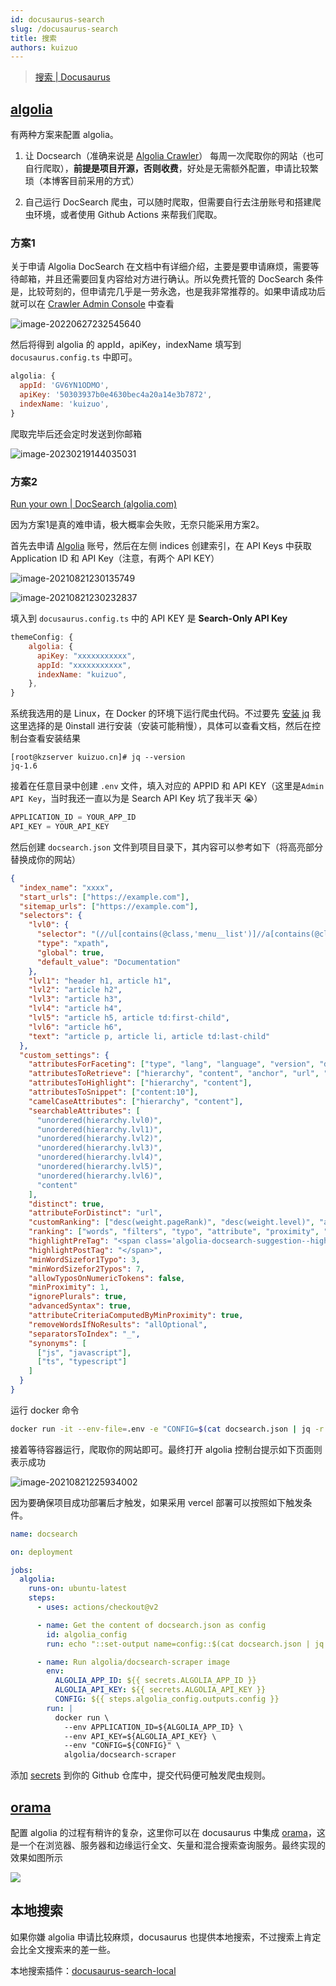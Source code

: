 ```yaml
---
id: docusaurus-search
slug: /docusaurus-search
title: 搜索
authors: kuizuo
---
```


> [搜索 | Docusaurus](https://docusaurus.io/zh-CN/docs/search)

## [algolia](https://www.algolia.com/)

有两种方案来配置 algolia。

1. 让 Docsearch（准确来说是 [Algolia Crawler](https://crawler.algolia.com/)） 每周一次爬取你的网站（也可自行爬取），**前提是项目开源，否则收费**，好处是无需额外配置，申请比较繁琐（本博客目前采用的方式）

2. 自己运行 DocSearch 爬虫，可以随时爬取，但需要自行去注册账号和搭建爬虫环境，或者使用 Github Actions 来帮我们爬取。

### 方案1

关于申请 Algolia DocSearch 在文档中有详细介绍，主要是要申请麻烦，需要等待邮箱，并且还需要回复内容给对方进行确认。所以免费托管的 DocSearch 条件是，比较苛刻的，但申请完几乎是一劳永逸，也是我非常推荐的。如果申请成功后就可以在 [Crawler Admin Console](https://crawler.algolia.com/admin/crawlers) 中查看

![image-20220627232545640](https://img.kuizuo.cn/20220627232545640.png)

然后将得到 algolia 的 appId，apiKey，indexName 填写到 `docusaurus.config.ts` 中即可。

```javascript title='docusaurus.config.ts'
algolia: {
  appId: 'GV6YN1ODMO',
  apiKey: '50303937b0e4630bec4a20a14e3b7872',
  indexName: 'kuizuo',
}
```

爬取完毕后还会定时发送到你邮箱

![image-20230219144035031](https://img.kuizuo.cn/20230219144035031.png)

### 方案2

[Run your own | DocSearch (algolia.com)](https://docsearch.algolia.com/docs/run-your-own)

因为方案1是真的难申请，极大概率会失败，无奈只能采用方案2。

首先去申请 [Algolia](https://www.algolia.com/) 账号，然后在左侧 indices 创建索引，在 API Keys 中获取 Application ID 和 API Key（注意，有两个 API KEY）

![image-20210821230135749](https://img.kuizuo.cn/20210821230135749.png)

![image-20210821230232837](https://img.kuizuo.cn/20210821230232837.png)

填入到 `docusaurus.config.ts` 中的 API KEY 是 **Search-Only API Key**

```js
themeConfig: {
    algolia: {
      apiKey: "xxxxxxxxxxx",
      appId: "xxxxxxxxxxx",
      indexName: "kuizuo",
    },
}
```

系统我选用的是 Linux，在 Docker 的环境下运行爬虫代码。不过要先 [安装 jq](https://github.com/stedolan/jq/wiki/Installation#zero-install) 我这里选择的是 0install 进行安装（安装可能稍慢），具体可以查看文档，然后在控制台查看安装结果

```
[root@kzserver kuizuo.cn]# jq --version
jq-1.6
```

接着在任意目录中创建 `.env` 文件，填入对应的 APPID 和 API KEY（这里是`Admin API Key`，当时我还一直以为是 Search API Key 坑了我半天 😭）

```js
APPLICATION_ID = YOUR_APP_ID
API_KEY = YOUR_API_KEY
```

然后创建 `docsearch.json` 文件到项目目录下，其内容可以参考如下（将高亮部分替换成你的网站）

```json title='docsearch.json' {2-4}
{
  "index_name": "xxxx",
  "start_urls": ["https://example.com"],
  "sitemap_urls": ["https://example.com"],
  "selectors": {
    "lvl0": {
      "selector": "(//ul[contains(@class,'menu__list')]//a[contains(@class, 'menu__link menu__link--sublist menu__link--active')]/text() | //nav[contains(@class, 'navbar')]//a[contains(@class, 'navbar__link--active')]/text())[last()]",
      "type": "xpath",
      "global": true,
      "default_value": "Documentation"
    },
    "lvl1": "header h1, article h1",
    "lvl2": "article h2",
    "lvl3": "article h3",
    "lvl4": "article h4",
    "lvl5": "article h5, article td:first-child",
    "lvl6": "article h6",
    "text": "article p, article li, article td:last-child"
  },
  "custom_settings": {
    "attributesForFaceting": ["type", "lang", "language", "version", "docusaurus_tag"],
    "attributesToRetrieve": ["hierarchy", "content", "anchor", "url", "url_without_anchor", "type"],
    "attributesToHighlight": ["hierarchy", "content"],
    "attributesToSnippet": ["content:10"],
    "camelCaseAttributes": ["hierarchy", "content"],
    "searchableAttributes": [
      "unordered(hierarchy.lvl0)",
      "unordered(hierarchy.lvl1)",
      "unordered(hierarchy.lvl2)",
      "unordered(hierarchy.lvl3)",
      "unordered(hierarchy.lvl4)",
      "unordered(hierarchy.lvl5)",
      "unordered(hierarchy.lvl6)",
      "content"
    ],
    "distinct": true,
    "attributeForDistinct": "url",
    "customRanking": ["desc(weight.pageRank)", "desc(weight.level)", "asc(weight.position)"],
    "ranking": ["words", "filters", "typo", "attribute", "proximity", "exact", "custom"],
    "highlightPreTag": "<span class='algolia-docsearch-suggestion--highlight'>",
    "highlightPostTag": "</span>",
    "minWordSizefor1Typo": 3,
    "minWordSizefor2Typos": 7,
    "allowTyposOnNumericTokens": false,
    "minProximity": 1,
    "ignorePlurals": true,
    "advancedSyntax": true,
    "attributeCriteriaComputedByMinProximity": true,
    "removeWordsIfNoResults": "allOptional",
    "separatorsToIndex": "_",
    "synonyms": [
      ["js", "javascript"],
      ["ts", "typescript"]
    ]
  }
}
```

运行 docker 命令

```bash
docker run -it --env-file=.env -e "CONFIG=$(cat docsearch.json | jq -r tostring)" algolia/docsearch-scraper
```

接着等待容器运行，爬取你的网站即可。最终打开 algolia 控制台提示如下页面则表示成功

![image-20210821225934002](https://img.kuizuo.cn/20210821225934002.png)

因为要确保项目成功部署后才触发，如果采用 vercel 部署可以按照如下触发条件。

```yaml title='.github/workflows/docsearch.yml'
name: docsearch

on: deployment

jobs:
  algolia:
    runs-on: ubuntu-latest
    steps:
      - uses: actions/checkout@v2

      - name: Get the content of docsearch.json as config
        id: algolia_config
        run: echo "::set-output name=config::$(cat docsearch.json | jq -r tostring)"

      - name: Run algolia/docsearch-scraper image
        env:
          ALGOLIA_APP_ID: ${{ secrets.ALGOLIA_APP_ID }}
          ALGOLIA_API_KEY: ${{ secrets.ALGOLIA_API_KEY }}
          CONFIG: ${{ steps.algolia_config.outputs.config }}
        run: |
          docker run \
            --env APPLICATION_ID=${ALGOLIA_APP_ID} \
            --env API_KEY=${ALGOLIA_API_KEY} \
            --env "CONFIG=${CONFIG}" \
            algolia/docsearch-scraper
```

添加 [secrets](https://docs.github.com/en/actions/security-guides/encrypted-secrets#creating-encrypted-secrets-for-a-repository) 到你的 Github 仓库中，提交代码便可触发爬虫规则。

## [orama](https://docs.oramasearch.com/open-source/plugins/plugin-docusaurus)

配置 algolia 的过程有稍许的复杂，这里你可以在 docusaurus 中集成 [orama](https://docs.oramasearch.com/open-source/plugins/plugin-docusaurus)，这是一个在浏览器、服务器和边缘运行全文、矢量和混合搜索查询服务。最终实现的效果如图所示

![](https://img.kuizuo.cn/2024/0118082834-202401180828818.png)

## 本地搜索

如果你嫌 algolia 申请比较麻烦，docusaurus 也提供本地搜索，不过搜索上肯定会比全文搜索来的差一些。

本地搜索插件：[docusaurus-search-local](https://github.com/cmfcmf/docusaurus-search-local)
